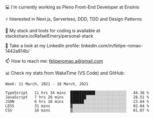 💻 I'm currently working as Pleno Front-End Developer at Ensinio

⚡ Interested in Next.js, Serverless, DDD, TDD and Design Patterns

🔨 My stack and tools for coding is available at stackshare.io/RafaelEmery/personal-stack

👥 Take a look at my LinkedIn profile: linkedin.com/in/felipe-romao-1442a814b/

📫 How to reach me: feliperomao.a@gmail.com

📊 Check my stats from WakaTime (VS Code) and GitHub:

<!--START_SECTION:waka-->
```text
Week: 11 March, 2021 - 18 March, 2021

TypeScript   11 hrs 34 mins  ███████████░░░░░░░░░░░░░░   44.36 % 
JavaScript   7 hrs 26 mins   ███████░░░░░░░░░░░░░░░░░░   28.51 % 
JSON         6 hrs 10 mins   ██████░░░░░░░░░░░░░░░░░░░   23.64 % 
LESS         31 mins         ▓░░░░░░░░░░░░░░░░░░░░░░░░   02.04 % 
CSS          16 mins         ▒░░░░░░░░░░░░░░░░░░░░░░░░   01.07 % 
```
<!--END_SECTION:waka-->
